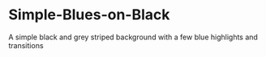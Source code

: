 # Simple-Blues-on-Black
A simple black and grey striped background with a few blue highlights and transitions
